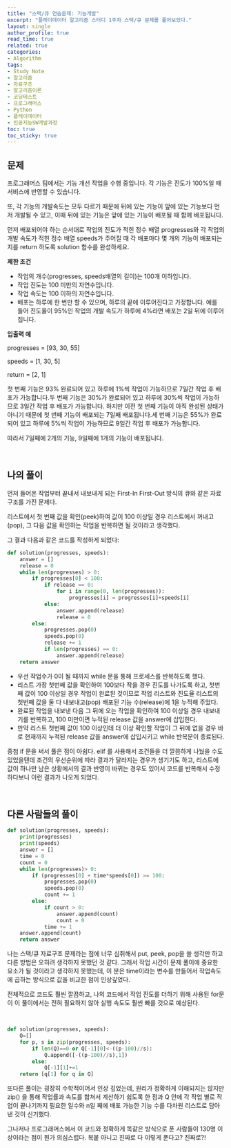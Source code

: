 ```yaml
---
title: "스택/큐 연습문제: 기능개발"
excerpt: "플레이데이터 알고리즘 스터디 1주차 스택/큐 문제를 풀어보았다."
layout: single
author_profile: true
read_time: true
related: true
categories:
- Algorithm
tags:
- Study Note
- 알고리즘
- 자료구조
- 알고리즘이론
- 코딩테스트
- 프로그래머스
- Python
- 플레이데이터
- 인공지능SW개발과정
toc: true
toc_sticky: true
---
```




## **문제**

프로그래머스 팀에서는 기능 개선 작업을 수행 중입니다. 각 기능은 진도가 100%일 때 서비스에 반영할 수 있습니다.

또, 각 기능의 개발속도는 모두 다르기 때문에 뒤에 있는 기능이 앞에 있는 기능보다 먼저 개발될 수 있고, 이때 뒤에 있는 기능은 앞에 있는 기능이 배포될 때 함께 배포됩니다.

먼저 배포되어야 하는 순서대로 작업의 진도가 적힌 정수 배열 progresses와 각 작업의 개발 속도가 적힌 정수 배열 speeds가 주어질 때 각 배포마다 몇 개의 기능이 배포되는지를 return 하도록 solution 함수를 완성하세요.

**제한 조건**

- 작업의 개수(progresses, speeds배열의 길이)는 100개 이하입니다.
- 작업 진도는 100 미만의 자연수입니다.
- 작업 속도는 100 이하의 자연수입니다.
- 배포는 하루에 한 번만 할 수 있으며, 하루의 끝에 이루어진다고 가정합니다. 예를 들어 진도율이 95%인 작업의 개발 속도가 하루에 4%라면 배포는 2일 뒤에 이루어집니다.

**입출력 예**

progresses = [93, 30, 55]

speeds = [1, 30, 5]

return = [2, 1]

첫 번째 기능은 93% 완료되어 있고 하루에 1%씩 작업이 가능하므로 7일간 작업 후 배포가 가능합니다.두 번째 기능은 30%가 완료되어 있고 하루에 30%씩 작업이 가능하므로 3일간 작업 후 배포가 가능합니다. 하지만 이전 첫 번째 기능이 아직 완성된 상태가 아니기 때문에 첫 번째 기능이 배포되는 7일째 배포됩니다.세 번째 기능은 55%가 완료되어 있고 하루에 5%씩 작업이 가능하므로 9일간 작업 후 배포가 가능합니다.

따라서 7일째에 2개의 기능, 9일째에 1개의 기능이 배포됩니다.

<br>

## **나의 풀이**

먼저 들어온 작업부터 끝내서 내보내게 되는 First-In First-Out 방식의 큐와 같은 자료구조를 가진 문제다.

리스트에서 첫 번째 값을 확인(peek)하여 값이 100 이상일 경우 리스트에서 꺼내고(pop), 그 다음 값을 확인하는 작업을 반복하면 될 것이라고 생각했다.

그 결과 다음과 같은 코드를 작성하게 되었다:

```python
def solution(progresses, speeds):
    answer = []
    release = 0
    while len(progresses) > 0:
        if progresses[0] < 100:
            if release == 0:
                for i in range(0, len(progresses)):
                    progresses[i] = progresses[i]+speeds[i]
            else:
                answer.append(release)
                release = 0
        else:
            progresses.pop(0)
            speeds.pop(0)
            release += 1
            if len(progresses) == 0:
                answer.append(release)
    return answer
```

- 우선 작업수가 0이 될 때까지 while 문을 통해 프로세스를 반복하도록 했다.
- 리스트 가장 첫번째 값을 확인하여 100보다 작을 경우 진도를 나가도록 하고, 첫번째 값이 100 이상일 경우 작업이 완료된 것이므로 작업 리스트와 진도율 리스트의 첫번째 값을 둘 다 내보내고(pop) 배포된 기능 수(release)에 1을 누적해 주었다.
- 완료된 작업을 내보낸 다음 그 뒤에 오는 작업을 확인하여 100 이상일 경우 내보내기를 반복하고, 100 미만이면 누적된 release 값을 answer에 삽입한다.
- 만약 리스트 첫번째 값이 100 이상인데 더 이상 확인할 작업이 그 뒤에 없을 경우 바로 현재까지 누적된 release 값을 answer에 삽입시키고 while 반복문이 종료된다.

중첩 if 문을 써서 풀은 점이 아쉽다. elif 를 사용해서 조건들을 더 깔끔하게 나눴을 수도 있었을텐데 조건의 우선순위에 따라 결과가 달라지는 경우가 생기기도 하고, 리스트에 값이 하나만 남은 상황에서의 결과 반영이 바뀌는 경우도 있어서 코드를 반복해서 수정하다보니 이런 결과가 나오게 되었다.

<br>

## 다른 사람들의 풀이

```python
def solution(progresses, speeds):
    print(progresses)
    print(speeds)
    answer = []
    time = 0
    count = 0
    while len(progresses)> 0:
        if (progresses[0] + time*speeds[0]) >= 100:
            progresses.pop(0)
            speeds.pop(0)
            count += 1
        else:
            if count > 0:
                answer.append(count)
                count = 0
            time += 1
    answer.append(count)
    return answer
```

나는 스택/큐 자료구조 문제라는 점에 너무 심취해서 put, peek, pop을 쓸 생각만 하고 다른 방법은 오히려 생각하지 못했던 것 같다. 그래서 작업 시간이 문제 풀이에 중요한 요소가 될 것이라고 생각하지 못했는데, 이 분은 time이라는 변수를 만들어서 작업속도에 곱하는 방식으로 값을 비교한 점이 인상깊었다.

전체적으로 코드도 훨씬 깔끔하고, 나의 코드에서 작업 진도를 더하기 위해 사용된 for문이 이 풀이에서는 전혀 필요하지 않아 실행 속도도 훨씬 빠를 것으로 예상된다.

<br>

```python
def solution(progresses, speeds):
    Q=[]
    for p, s in zip(progresses, speeds):
        if len(Q)==0 or Q[-1][0]<-((p-100)//s):
            Q.append([-((p-100)//s),1])
        else:
            Q[-1][1]+=1
    return [q[1] for q in Q]
```

또다른 풀이는 굉장히 수학적이어서 인상 깊었는데, 원리가 정확하게 이해되지는 않지만 zip() 을 통해 작업률과 속도를 합쳐서 계산하기 쉽도록 한 점과 Q 안에 각 작업 별로 작업이 끝나기까지 필요한 일수와 n일 째에 배포 가능한 기능 수를 다차원 리스트로 담아 낸 것이 신기했다.

그나저나 프로그래머스에서 이 코드와 정확하게 똑같은 방식으로 푼 사람들이 130명 이상이라는 점이 뭔가 의심스럽다. 복붙 아니고 진짜로 다 이렇게 푼다고? 진짜로?!
